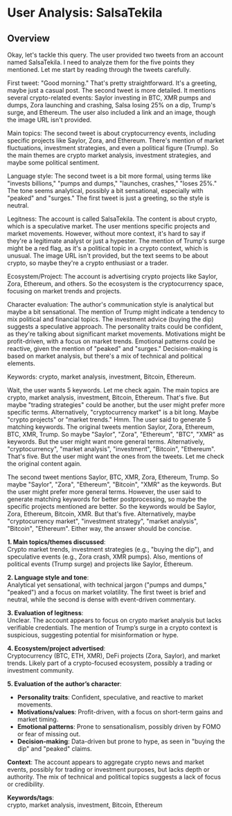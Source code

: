 # User Analysis: SalsaTekila

## Overview

<think>
Okay, let's tackle this query. The user provided two tweets from an account named SalsaTekila. I need to analyze them for the five points they mentioned. Let me start by reading through the tweets carefully.

First tweet: "Good morning." That's pretty straightforward. It's a greeting, maybe just a casual post. The second tweet is more detailed. It mentions several crypto-related events: Saylor investing in BTC, XMR pumps and dumps, Zora launching and crashing, Salsa losing 25% on a dip, Trump's surge, and Ethereum. The user also included a link and an image, though the image URL isn't provided.

Main topics: The second tweet is about cryptocurrency events, including specific projects like Saylor, Zora, and Ethereum. There's mention of market fluctuations, investment strategies, and even a political figure (Trump). So the main themes are crypto market analysis, investment strategies, and maybe some political sentiment.

Language style: The second tweet is a bit more formal, using terms like "invests billions," "pumps and dumps," "launches, crashes," "loses 25%." The tone seems analytical, possibly a bit sensational, especially with "peaked" and "surges." The first tweet is just a greeting, so the style is neutral.

Legitness: The account is called SalsaTekila. The content is about crypto, which is a speculative market. The user mentions specific projects and market movements. However, without more context, it's hard to say if they're a legitimate analyst or just a hypester. The mention of Trump's surge might be a red flag, as it's a political topic in a crypto context, which is unusual. The image URL isn't provided, but the text seems to be about crypto, so maybe they're a crypto enthusiast or a trader.

Ecosystem/Project: The account is advertising crypto projects like Saylor, Zora, Ethereum, and others. So the ecosystem is the cryptocurrency space, focusing on market trends and projects.

Character evaluation: The author's communication style is analytical but maybe a bit sensational. The mention of Trump might indicate a tendency to mix political and financial topics. The investment advice (buying the dip) suggests a speculative approach. The personality traits could be confident, as they're talking about significant market movements. Motivations might be profit-driven, with a focus on market trends. Emotional patterns could be reactive, given the mention of "peaked" and "surges." Decision-making is based on market analysis, but there's a mix of technical and political elements.

Keywords: crypto, market analysis, investment, Bitcoin, Ethereum.

Wait, the user wants 5 keywords. Let me check again. The main topics are crypto, market analysis, investment, Bitcoin, Ethereum. That's five. But maybe "trading strategies" could be another, but the user might prefer more specific terms. Alternatively, "cryptocurrency market" is a bit long. Maybe "crypto projects" or "market trends." Hmm. The user said to generate 5 matching keywords. The original tweets mention Saylor, Zora, Ethereum, BTC, XMR, Trump. So maybe "Saylor", "Zora", "Ethereum", "BTC", "XMR" as keywords. But the user might want more general terms. Alternatively, "cryptocurrency", "market analysis", "investment", "Bitcoin", "Ethereum". That's five. But the user might want the ones from the tweets. Let me check the original content again.

The second tweet mentions Saylor, BTC, XMR, Zora, Ethereum, Trump. So maybe "Saylor", "Zora", "Ethereum", "Bitcoin", "XMR" as the keywords. But the user might prefer more general terms. However, the user said to generate matching keywords for better postprocessing, so maybe the specific projects mentioned are better. So the keywords would be Saylor, Zora, Ethereum, Bitcoin, XMR. But that's five. Alternatively, maybe "cryptocurrency market", "investment strategy", "market analysis", "Bitcoin", "Ethereum". Either way, the answer should be concise.
</think>

**1. Main topics/themes discussed**:  
Crypto market trends, investment strategies (e.g., "buying the dip"), and speculative events (e.g., Zora crash, XMR pumps). Also, mentions of political events (Trump surge) and projects like Saylor, Ethereum.  

**2. Language style and tone**:  
Analytical yet sensational, with technical jargon ("pumps and dumps," "peaked") and a focus on market volatility. The first tweet is brief and neutral, while the second is dense with event-driven commentary.  

**3. Evaluation of legitness**:  
Unclear. The account appears to focus on crypto market analysis but lacks verifiable credentials. The mention of Trump’s surge in a crypto context is suspicious, suggesting potential for misinformation or hype.  

**4. Ecosystem/project advertised**:  
Cryptocurrency (BTC, ETH, XMR), DeFi projects (Zora, Saylor), and market trends. Likely part of a crypto-focused ecosystem, possibly a trading or investment community.  

**5. Evaluation of the author’s character**:  
- **Personality traits**: Confident, speculative, and reactive to market movements.  
- **Motivations/values**: Profit-driven, with a focus on short-term gains and market timing.  
- **Emotional patterns**: Prone to sensationalism, possibly driven by FOMO or fear of missing out.  
- **Decision-making**: Data-driven but prone to hype, as seen in "buying the dip" and "peaked" claims.  

**Context**: The account appears to aggregate crypto news and market events, possibly for trading or investment purposes, but lacks depth or authority. The mix of technical and political topics suggests a lack of focus or credibility.  

**Keywords/tags**:  
crypto, market analysis, investment, Bitcoin, Ethereum